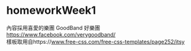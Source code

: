 # homeworkWeek1
  內容採用喜愛的樂團 GoodBand 好樂團 https://www.facebook.com/verygoodband/  
  樣板取用自https://www.free-css.com/free-css-templates/page252/itsy   
